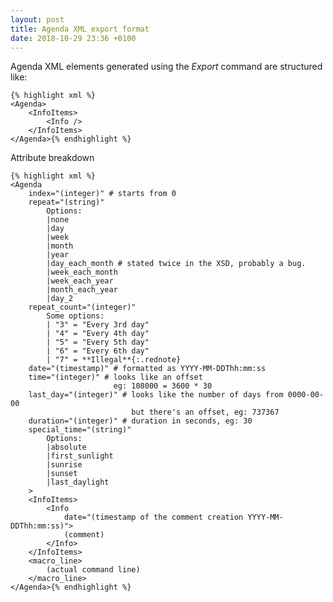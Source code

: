 ```yaml
---
layout: post
title: Agenda XML export format
date: 2018-10-29 23:36 +0100
---
```

Agenda XML elements generated using the *Export* command are structured like:

    {% highlight xml %}
    <Agenda>
        <InfoItems>
            <Info />
        </InfoItems>
    </Agenda>{% endhighlight %}

Attribute breakdown

    {% highlight xml %}
    <Agenda
        index="(integer)" # starts from 0
        repeat="(string)"
            Options:
            |none
            |day
            |week
            |month
            |year
            |day_each_month # stated twice in the XSD, probably a bug.
            |week_each_month
            |week_each_year
            |month_each_year
            |day_2
        repeat_count="(integer)"
            Some options:
            | "3" = "Every 3rd day"
            | "4" = "Every 4th day"
            | "5" = "Every 5th day"
            | "6" = "Every 6th day"
            | "7" = **Illegal**{:.rednote}
        date="(timestamp)" # formatted as YYYY-MM-DDThh:mm:ss
        time="(integer)" # looks like an offset
                           eg: 108000 = 3600 * 30
        last_day="(integer)" # looks like the number of days from 0000-00-00
                               but there's an offset, eg: 737367
        duration="(integer)" # duration in seconds, eg: 30
        special_time="(string)"
            Options:
            |absolute
            |first_sunlight
            |sunrise
            |sunset
            |last_daylight
        >
        <InfoItems>
            <Info
                date="(timestamp of the comment creation YYYY-MM-DDThh:mm:ss)">
                (comment)
            </Info>
        </InfoItems>
        <macro_line>
            (actual command line)
        </macro_line>
    </Agenda>{% endhighlight %}
